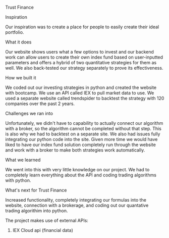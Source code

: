 Trust Finance 

Inspiration

  Our inspiration was to create a place for people to easily create their ideal portfolio.

What it does

  Our website shows users what a few options to invest and our backend work can allow users to create their own index fund based on user-inputted             parameters and offers a hybrid of two quantitative strategies for them as well. We also back-tested our strategy separately to prove its effectiveness.

How we built it

  We coded out our investing strategies in python and created the website with bootcamp. We use an API called IEX to pull market data to use. We used a       separate website called trendspider to backtest the strategy with 120 companies over the past 2 years.

Challenges we ran into

  Unfortunately, we didn't have to capability to actually connect our algorithm with a broker, so the algorithm cannot be completed without that step. This   is also why we had to backtest on a separate site. We also had issues fully integrating our python code into the site. Given more time we would have       liked to have our index fund solution completely run through the website and work with a broker to make both strategies work automatically.

What we learned

  We went into this with very little knowledge on our project. We had to completely learn everything about the API and coding trading algorithms with         python.

What's next for Trust Finance
  
  Increased functionality, completely integrating our formulas into the website, connection with a brokerage, and coding out our quantative trading           algorithim into python.

The project makes use of external APIs:
1. IEX Cloud api (financial data)
